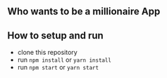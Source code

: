 ## Who wants to be a millionaire App

## How to setup and run

- clone this repository
- run `npm install` or `yarn install`
- run `npm start` or `yarn start`
